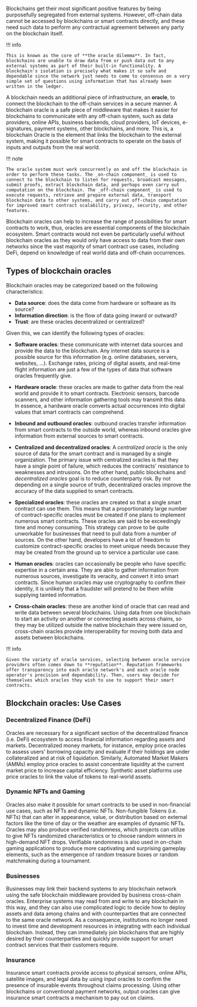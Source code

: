 Blockchains get their most significant positive features by being purposefully segregated from external systems. However, off-chain data cannot be accessed by blockchains or smart contracts directly, and these need such data to perform any contractual agreement between any party on the blockchain itself.

!!! info

    This is known as the core of **the oracle dilemma**. In fact, blockchains are unable to draw data from or push data out to any external systems as part of their built-in functionality. A blockchain's isolation is precisely what makes it so safe and dependable since the network just needs to come to consensus on a very simple set of questions using information that has already been written in the ledger.

A blockchain needs an additional piece of infrastructure, an **oracle**, to connect the blockchain to the off-chain services in a secure manner.  A blockchain oracle is a safe piece of middleware that makes it easier for blockchains to communicate with any off-chain system, such as data providers, online APIs, business backends, cloud providers, IoT devices, e-signatures, payment systems, other blockchains, and more. This is, a blockchain Oracle is the element that links the blockchain to the external system, making it possible for smart contracts to operate on the basis of inputs and outputs from the real world. 

!!! note 

    The oracle system must work concurrently on and off the blockchain in order to perform these tasks. The _on-chain component_ is used to connect to the blockchain to listen for requests, broadcast messages, submit proofs, extract blockchain data, and perhaps even carry out computation on the blockchain. The _off-chain component_ is used to execute requests, retrieve and prepare external data, transport blockchain data to other systems, and carry out off-chain computation for improved smart contract scalability, privacy, security, and other features.

Blockchain oracles can help to increase the range of possibilities for smart contracts to work, thus, oracles are essential components of the blockchain ecosystem. Smart contracts would not even be particularly useful without blockchain oracles as they would only have access to data from their own networks since the vast majority of smart contract use cases, including DeFi, depend on knowledge of real world data and off-chain occurrences.

## Types of blockchain oracles

Blockchain oracles may be categorized based on the following characteristics:

* **Data source**: does the data come from hardware or software as its source?
* **Information direction**: is the flow of data going inward or outward?
* **Trust**: are these oracles decentralized or centralized?

Given this, we can identify the following types of oracles:

* **Software oracles**: these communicate with internet data sources and provide the data to the blockchain. Any internet data source is a possible source for this information (e.g. online databases, servers, websites, ...). Exchange rates, pricing of digital assets, and real-time flight information are just a few of the types of data that software oracles frequently give.

* **Hardware oracle**: these oracles are made to gather data from the real world and provide it to smart contracts. Electronic sensors, barcode scanners, and other information gathering tools may transmit this data. In essence, a hardware oracle converts actual occurrences into digital values that smart contracts can comprehend.

* **Inbound and outbound oracles**: outbound oracles transfer information from smart contracts to the outside world, whereas inbound oracles give information from external sources to smart contracts.

* **Centralized and decentralized oracles**: A _centralized oracle_ is the only source of data for the smart contract and is managed by a single organization. The primary issue with centralized oracles is that they have a single point of failure, which reduces the contracts' resistance to weaknesses and intrusions. On the other hand, public blockchains and _decentralized oracles_ goal is to reduce counterparty risk. By not depending on a single source of truth, decentralized oracles improve the accuracy of the data supplied to smart contracts.

* **Specialized oracles**: these oracles are created so that a single smart contract can use them. This means that a proportionately large number of contract-specific oracles must be created if one plans to implement numerous smart contracts. These oracles are said to be exceedingly time and money consuming. This strategy can prove to be quite unworkable for businesses that need to pull data from a number of sources. On the other hand, developers have a lot of freedom to customize contract-specific oracles to meet unique needs because they may be created from the ground up to service a particular use case.

* **Human oracles**: oracles can occasionally be people who have specific expertise in a certain area. They are able to gather information from numerous sources, investigate its veracity, and convert it into smart contracts. Since human oracles may use cryptography to confirm their identity, it is unlikely that a fraudster will pretend to be them while supplying tainted information.

* **Cross-chain oracles**: these are another kind of oracle that can read and write data between several blockchains. Using data from one blockchain to start an activity on another or connecting assets across chains, so they may be utilized outside the native blockchain they were issued on, cross-chain oracles provide interoperability for moving both data and assets between blockchains.

!!! info

    Given the variety of oracle services, selecting between oracle service providers often comes down to **reputation**. Reputation frameworks offer transparency into each oracle network's and each oracle node operator's precision and dependability. Then, users may decide for themselves which oracles they wish to use to support their smart contracts.

## Blockchain oracles: Use Cases

### Decentralized Finance (DeFi)

Oracles are necessary for a significant section of the decentralized finance (i.e. DeFi) ecosystem to access financial information regarding assets and markets. Decentralized money markets, for instance, employ price oracles to assess users' borrowing capacity and evaluate if their holdings are under collateralized and at risk of liquidation. Similarly, Automated Market Makers (AMMs) employ price oracles to assist concentrate liquidity at the current market price to increase capital efficiency. Synthetic asset platforms use price oracles to link the value of tokens to real-world assets.

### Dynamic NFTs and Gaming

Oracles also make it possible for smart contracts to be used in non-financial use cases, such as NFTs and dynamic NFTs. Non-fungible Tokens (i.e. NFTs) that can alter in appearance, value, or distribution based on external factors like the time of day or the weather are examples of dynamic NFTs. Oracles may also produce verified randomness, which projects can utilize to give NFTs randomized characteristics or to choose random winners in high-demand NFT drops. Verifiable randomness is also used in on-chain gaming applications to produce more captivating and surprising gameplay elements, such as the emergence of random treasure boxes or random matchmaking during a tournament.

### Businesses

Businesses may link their backend systems to any blockchain network using the safe blockchain middleware provided by business cross-chain oracles. Enterprise systems may read from and write to any blockchain in this way, and they can also use complicated logic to decide how to deploy assets and data among chains and with counterparties that are connected to the same oracle network. As a consequence, institutions no longer need to invest time and development resources in integrating with each individual blockchain. Instead, they can immediately join blockchains that are highly desired by their counterparties and quickly provide support for smart contract services that their customers require.

### Insurance

Insurance smart contracts provide access to physical sensors, online APIs, satellite images, and legal data by using input oracles to confirm the presence of insurable events throughout claims processing. Using other blockchains or conventional payment networks, output oracles can give insurance smart contracts a mechanism to pay out on claims.
